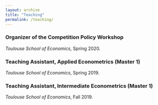 ```yaml
---
layout: archive
title: "Teaching"
permalink: /teaching/
---
```


### Organizer of the Competition Policy Workshop
*Toulouse School of Economics*, Spring 2020.

### Teaching Assistant, Applied Econometrics (Master 1)
*Toulouse School of Economics*, Spring 2019.

### Teaching Assistant, Intermediate Econometrics (Master 1)
*Toulouse School of Economics*, Fall 2019.
